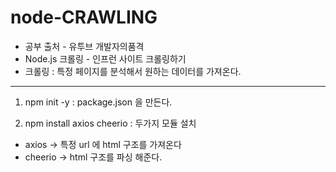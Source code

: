 # node-CRAWLING

- 공부 출처 - 유투브 개발자의품격
- Node.js 크롤링 - 인프런 사이트 크롤링하기
- 크롤링 : 특정 페이지를 분석해서 원하는 데이터를 가져온다.
---

1. npm init -y 
: package.json 을 만든다.
 
2. npm install axios cheerio
 : 두가지 모듈 설치
- axios -> 특정 url 에 html 구조를 가져온다
- cheerio -> html 구조를 파싱 해준다.
